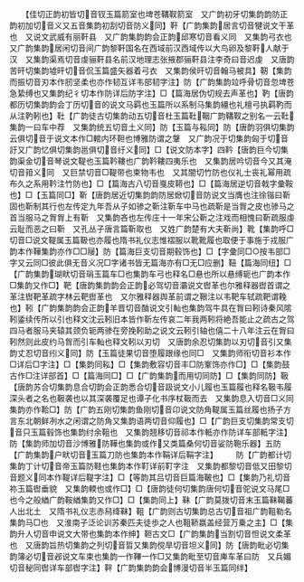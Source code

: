 <!-- { "loadSidebar": true } -->
　　【佳切正韵初皆切音钗玉篇箭室也埤苍鞲靫箭室　又广韵初牙切集韵韵防正韵初加切音义又五音集韵初刮切音防义同】靬【广韵集韵居言切音犍说文干革也　又说文武威有丽靬县　又广韵集韵韵会正韵邱寒切音看义同　又集韵弓衣也　又广韵集韵居闲切音间广韵黎靬国名在西域前汉西域传以大鸟卵及黎靬人献于汉　又集韵渠焉切音虔骊靬县名前汉地理志张掖郡骊靬县注李奇曰音迟虔　又唐韵苦旰切集韵墟旰切音侃玉篇盛矢器着弓衣　又集韵侯旰切音翰马被具】靭【集韵而振切音刃本作肕坚柔也亦作韧互详韦部韧字注】防【广韵集韵竝呼骨切音忽埤苍急絷缚也又集韵纪彳切本作防详后防字注】□【篇海居伪切规去声革也】靮【唐韵都历切集韵韵会丁历切音的说文马羁也玉篇所以系制马集韵繮也礼檀弓执羁靮而从注靮靷也】靯【广韵徒古切集韵动五切音杜玉篇靯鞇广韵鞲靫之别名一云靯集韵一曰车中荐　又集韵统五切音土义同】防【玉篇与鞃同】防【唐韵羽俱切集韵云俱切音于说文本作□輨内环靼也博雅防谓之鞶　又广韵况于切集韵匈于切音訏又广韵忆俱切集韵邕俱切音纡义同】□【说文防本字】四靲【唐韵巨今切集韵渠金切音琴说文鞮也玉篇靲鞻也广韵靲鞻四夷乐也　又集韵居吟切音今又其淹切音箝义同　又巨禁切音□鞮带也束物韦也　又其闇切竹防也仪礼士丧礼幂用疏布久之系用靲注竹防也】□【篇海古八切音戛皮鞯也】□【篇海居逆切音戟字彚鞍也】□【玉篇同□】靳【唐韵居近切集韵韵防居焮切音防说文当膺也注徐锴曰靳固也靳制其行也左传定九年吾从子如骖之靳注靳车中马也疏靳是当胷之皮也骖马之首当服马之胷胷上有靳　又集韵吝也左传庄十一年宋公靳之注戏而相愧曰靳疏服虔云耻而恶之曰靳　又孔丛子唐言篇靳取也　又姓广韵楚有大夫靳尚】靴【集韵呼□切音□说文鞮属玉篇靸也亦履也隋书礼仪志惟褶服以靴靴履也取便于事施于戎服广韵本作鞾集韵亦作□□屦】防【篇海巨支切音期毂饰也】□【字彚同□○按韦部□字又云同□彼此俱无音义况□字诸书皆无篇海亦有□无□应删】靵【篇海同纽】□【广韵集韵瑚畎切音琄玉篇车□也集韵车弓也释名□悬也所以悬缚轭也广韵本作□集韵又作□】靶【唐韵集韵韵会正韵必驾切音灞说文辔革也尔雅释器辔首谓之革注辔靶革疏字林云靶辔革也　又尔雅释器舆革前谓之鞎注以韦靶车轼疏靶谓鞔也】靷【广韵集韵韵会正韵羊晋切音酳说文引軕也集韵驾牛具在胷曰靷诗秦风隂靷鋈续传所以引也释文沈云靷旧本皆作靳左传哀二年我两靷将絶吾能止之疏古之驾四马者服马夹辕其颈负轭两骖在旁挽靷助之说文云靷引轴也僖二十八年注云在胷曰靷然则此皮约马胷而引车軕也释文靷以刃切　又唐韵余忍切集韵以刃切音引又集韵丈忍切音纼义同】防【玉篇徒果切音堕履跟缘也同□　又集韵师衔切音衫本作□详后□字注】□【集韵同鞃】□【集韵敷容切音丰□防鞌饰亦作□】□【集韵鼓古作□注详部首】□【篇海同□】□【广韵集韵而用切同防】□【集韵同防】靸【唐韵苏合切集韵息合切韵会正韵悉合切音趿说文小儿履也玉篇履也释名靸韦履深头者之名也靸袭也以其深袭覆足也谭子化书序杖靸而去　又集韵息入切音□义同　集韵亦作鞈□】防【广韵五刚切集韵鱼刚切音卬说文防角鞮属玉篇丝履也扬子方言东北朝鲜冽水之闲谓之防角又集韵语两切音仰履也】□【广韵巨支切集韵常支切音只玉篇毂饰也集韵纣余靻也　又集韵翘移切音祁本作軧亦作防详车部軧字注】防【集韵师加切音沙博雅防鞾也集韵或作又类篇桑何切音娑防鞄乐器】五防【广韵集韵户畎切音玉篇刀防也集韵本作鞙详后鞙字注】
　　防【广韵都计切集韵丁计切音帝玉篇防鞋也集韵本作靪详前靪字注　又集韵都黎切音低又田黎切音题义同本作鞮详后鞮字注】□【等韵其吕切音巨篇海鞁也】□【集韵乃礼切音祢玉篇辔垂貌　又集韵輭也或作□】□【唐韵徒何切集韵唐何切音驼说文马尾□也今之般緧广韵鞍緧集韵又作□】□【集韵同上】靺【广韵莫拨切音末玉篇靺鞨蕃人出北土　又隋书礼仪志赤舄绛靺】靻【广韵则古切集韵总古切音祖广韵靻勒名集韵马□也　又淮南子泛论训苏秦匹夫徒歩之人也靻鞒嬴盖经营万乗之主】□【集韵升人切音申说文大带也集韵本作绅】靼古文□【广韵集韵当割切音怛说文柔革也　又唐韵旨热切集韵之列切音晢又集韵傥旱切音坦义同】防【唐韵毗必切集韵簿必切音邲说文车束也集韵一作鞸一作□又集韵毗至切音庳车革曰防　又兵媚切音秘同辔详车部辔字注】靽【广韵集韵韵会博漫切音半玉篇同绊】
